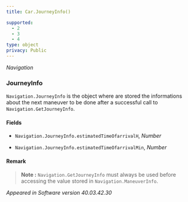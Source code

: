 ```yaml
---
title: Car.JourneyInfo()

supported:
  - 2
  - 3
  - 4
type: object
privacy: Public
---
```


*Navigation*

### JourneyInfo

`Navigation.JourneyInfo` is the object where are stored the informations about the next maneuver to be done after a successful call to `Navigation.GetJourneyInfo`.

#### Fields

- `Navigation.JourneyInfo.estimatedTimeOfarrivalH`, *Number*

- `Navigation.JourneyInfo.estimatedTimeOfarrivalMin`, *Number*

#### Remark

>**Note :** `Navigation.GetJourneyInfo` must always be used before accessing the value stored in `Navigation.ManeuverInfo`.

*Appeared in Software version 40.03.42.30*